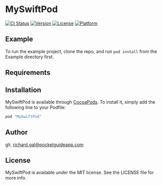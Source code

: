 # MySwiftPod

[![CI Status](http://img.shields.io/travis/glr/MySwiftPod.svg?style=flat)](https://travis-ci.org/glr/MySwiftPod)
[![Version](https://img.shields.io/cocoapods/v/MySwiftPod.svg?style=flat)](http://cocoapods.org/pods/MySwiftPod)
[![License](https://img.shields.io/cocoapods/l/MySwiftPod.svg?style=flat)](http://cocoapods.org/pods/MySwiftPod)
[![Platform](https://img.shields.io/cocoapods/p/MySwiftPod.svg?style=flat)](http://cocoapods.org/pods/MySwiftPod)

## Example

To run the example project, clone the repo, and run `pod install` from the Example directory first.

## Requirements

## Installation

MySwiftPod is available through [CocoaPods](http://cocoapods.org). To install
it, simply add the following line to your Podfile:

```ruby
pod "MySwiftPod"
```

## Author

glr, richard.gal@pocketguideapp.com

## License

MySwiftPod is available under the MIT license. See the LICENSE file for more info.
